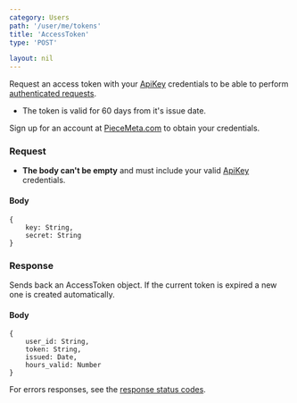 ```yaml
---
category: Users
path: '/user/me/tokens'
title: 'AccessToken'
type: 'POST'

layout: nil
---
```


Request an access token with your [ApiKey](#/get-api-key) credentials to be able to perform [authenticated requests](#/authentication).

* The token is valid for 60 days from it's issue date.

Sign up for an account at [PieceMeta.com](http://www.piecemeta.com) to obtain your credentials.

### Request

* **The body can't be empty** and must include your valid [ApiKey](#/get-api-key) credentials.

#### Body

    {
        key: String,
        secret: String
    }

### Response

Sends back an AccessToken object. If the current token is expired a new one is created automatically.

#### Body

    {
        user_id: String,
        token: String,
        issued: Date,
        hours_valid: Number
    }

For errors responses, see the [response status codes](#/response-status-codes).